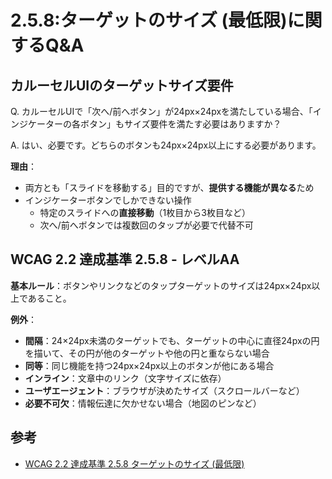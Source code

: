 # 2.5.8:ターゲットのサイズ (最低限)に関するQ&A

## カルーセルUIのターゲットサイズ要件

Q. カルーセルUIで「次へ/前へボタン」が24px×24pxを満たしている場合、「インジケーターの各ボタン」もサイズ要件を満たす必要はありますか？

A. はい、必要です。どちらのボタンも24px×24px以上にする必要があります。

**理由**：
- 両方とも「スライドを移動する」目的ですが、**提供する機能が異なる**ため
- インジケーターボタンでしかできない操作
  - 特定のスライドへの**直接移動**（1枚目から3枚目など）
  - 次へ/前へボタンでは複数回のタップが必要で代替不可

## WCAG 2.2 達成基準 2.5.8 - レベルAA

**基本ルール**：ボタンやリンクなどのタップターゲットのサイズは24px×24px以上であること。

**例外**：
- **間隔**：24×24px未満のターゲットでも、ターゲットの中心に直径24pxの円を描いて、その円が他のターゲットや他の円と重ならない場合
- **同等**：同じ機能を持つ24px×24px以上のボタンが他にある場合
- **インライン**：文章中のリンク（文字サイズに依存）
- **ユーザエージェント**：ブラウザが決めたサイズ（スクロールバーなど）
- **必要不可欠**：情報伝達に欠かせない場合（地図のピンなど）

## 参考

- [WCAG 2.2 達成基準 2.5.8 ターゲットのサイズ (最低限)](https://waic.jp/translations/WCAG22/Understanding/target-size-minimum)
